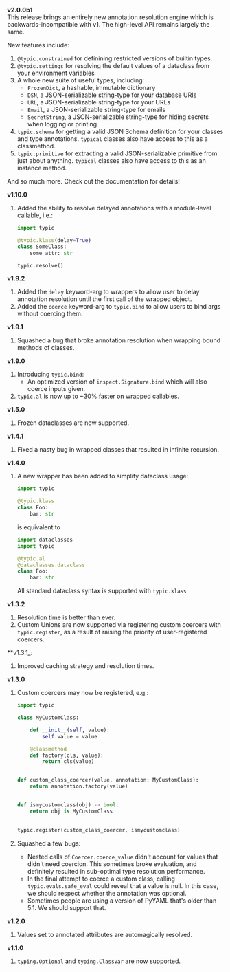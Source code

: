 **v2.0.0b1**  
This release brings an entirely new annotation resolution engine which
is backwards-incompatible with v1. The high-level API remains largely
the same. 

New features include:
1. ``@typic.constrained`` for definining restricted versions of
   builtin types.
2. ``@typic.settings`` for resolving the default values of a dataclass
   from your environment variables
3. A whole new suite of useful types, including:
   - ``FrozenDict``, a hashable, immutable dictionary
   - ``DSN``, a JSON-serializable string-type for your database URIs
   - ``URL``, a JSON-serializable string-type for your URLs
   - ``Email``, a JSON-serializable string-type for emails
   - ``SecretString``, a JSON-serializable string-type for hiding
     secrets when logging or printing
4. ``typic.schema`` for getting a valid JSON Schema definition for
   your classes and type annotations. ``typical`` classes also have
   access to this as a classmethod.
5. ``typic.primitive`` for extracting a valid JSON-serializable
   primitive from just about anything. ``typical`` classes also have
   access to this as an instance method.
   
And so much more. Check out the documentation for details!

**v1.10.0**
1. Added the ability to resolve delayed annotations with a
   module-level callable, i.e.:  
   ```python
   import typic

   @typic.klass(delay=True)
   class SomeClass:
       some_attr: str
   
   typic.resolve()
   ```
**v1.9.2**
1. Added the `delay` keyword-arg to wrappers to allow user to delay
   annotation resolution until the first call of the wrapped object.
2. Added the `coerce` keyword-arg to `typic.bind` to allow users to
   bind args without coercing them.

**v1.9.1**
1. Squashed a bug that broke annotation resolution when wrapping bound
   methods of classes.

**v1.9.0**
1. Introducing `typic.bind`:
   - An optimized version of `inspect.Signature.bind` which will also 
     coerce inputs given.
2. `typic.al` is now up to ~30% faster on wrapped callables.

**v1.5.0**
1. Frozen dataclasses are now supported.

**v1.4.1**
1. Fixed a nasty bug in wrapped classes that resulted in
   infinite recursion.
   
**v1.4.0**
1. A new wrapper has been added to simplify dataclass usage:

    ```python
    import typic
    
    @typic.klass
    class Foo:
        bar: str
    
    ```
    is equivalent to 
    ```python
    import dataclasses
    import typic
    
    @typic.al
    @dataclasses.dataclass
    class Foo:
        bar: str
    
    ```
    All standard dataclass syntax is supported with
    `typic.klass`
   
**v1.3.2** 
1. Resolution time is better than ever.
2. Custom Unions are now supported via registering custom coercers with
   `typic.register`, as a result of raising the priority of
   user-registered coercers.
   
**v1.3.1_:
1. Improved caching strategy and resolution times.

**v1.3.0** 
1. Custom coercers may now be registered, e.g.:
    ```python
    import typic
    
    class MyCustomClass:
    
        def __init__(self, value):
            self.value = value
    
        @classmethod
        def factory(cls, value):
            return cls(value)
    
    
    def custom_class_coercer(value, annotation: MyCustomClass):
        return annotation.factory(value)
    
    
    def ismycustomclass(obj) -> bool:
        return obj is MyCustomClass
        
    
    typic.register(custom_class_coercer, ismycustomclass)
    ```

2. Squashed a few bugs:
   -  Nested calls of `Coercer.coerce_value` didn't account for values
      that didn't need coercion. This sometimes broke evaluation, and
      definitely resulted in sub-optimal type resolution performance.
   -  In the final attempt to coerce a custom class, calling
      `typic.evals.safe_eval` could reveal that a value is null. In this
      case, we should respect whether the annotation was optional.
   -  Sometimes people are using a version of PyYAML that's older than
      5.1. We should support that.

**v1.2.0** 
1. Values set to annotated attributes are automagically resolved.

**v1.1.0** 
1. `typing.Optional` and `typing.ClassVar` are now supported.

